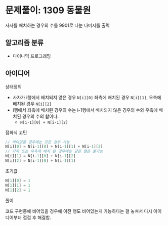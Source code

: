 # 문제풀이: 1309 동물원

사자를 배치하는 경우의 수를 9901로 나눈 나머지를 출력

## 알고리즘 분류

- 다이나믹 프로그래밍

## 아이디어

상태정의

- 사자가 i행에서 배치되지 않은 경우 `N[i][0]` 좌측에 배치된 경우 `N[i][1]`, 우측에 배치된 경우 `N[i][2]`
- i행에서 좌측에 배치된 경우의 수는 i-1행에서 배치되지 않은 경우의 수와 우측에 배치된 경우의 수의 합이다.
  - `N[i-1][0] + N[i-1][2]`

점화식 고민

```js
// 비어있을 경우에는 모든 경우 가능
N[i][0] = N[i-1][0] + N[i-1][1] + N[i-1][2]
// 좌측 또는 우측에 배치 된 경우에는 같은 열은 불가능  
N[i][1] = N[i-1][0] + N[i-1][2]
N[i][2] = N[i-1][0] + N[i-1][1]
```

초기값

```js
N[1][0] = 1
N[1][1] = 1
N[1][2] = 1
```

풀이

코드 구현중에 비어있을 경우에 이전 행도 비어있는게 가능하다는 걸 놓쳐서 다시 아이디어부터 점검 후 해결함.
